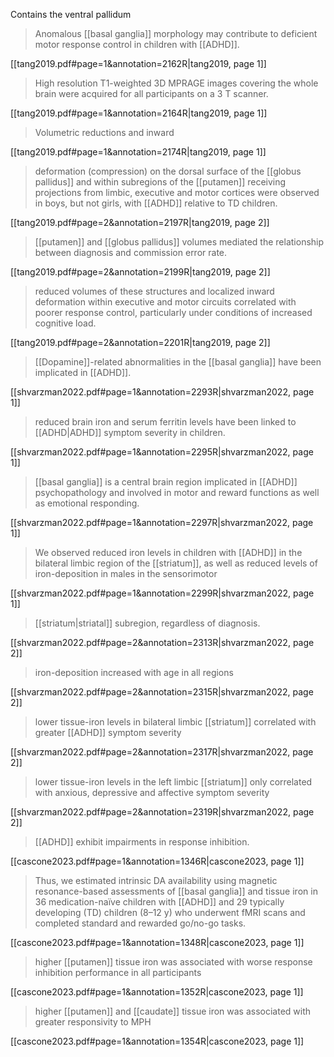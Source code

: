 Contains the ventral pallidum

> Anomalous [[basal ganglia]] morphology may contribute to deficient motor response control in children with [[ADHD]].

[[tang2019.pdf#page=1&annotation=2162R|tang2019, page 1]]

> High resolution T1-weighted 3D MPRAGE images covering the whole brain were acquired for all participants on a 3 T scanner.

[[tang2019.pdf#page=1&annotation=2164R|tang2019, page 1]]

> Volumetric reductions and inward

[[tang2019.pdf#page=1&annotation=2174R|tang2019, page 1]]

> deformation (compression) on the dorsal surface of the [[globus pallidus]] and within subregions of the [[putamen]] receiving projections from limbic, executive and motor cortices were observed in boys, but not girls, with [[ADHD]] relative to TD children.

[[tang2019.pdf#page=2&annotation=2197R|tang2019, page 2]]

> [[putamen]] and [[globus pallidus]] volumes mediated the relationship between diagnosis and commission error rate.

[[tang2019.pdf#page=2&annotation=2199R|tang2019, page 2]]

> reduced volumes of these structures and localized inward deformation within executive and motor circuits correlated with poorer response control, particularly under conditions of increased cognitive load.

[[tang2019.pdf#page=2&annotation=2201R|tang2019, page 2]]






> [[Dopamine]]-related abnormalities in the [[basal ganglia]] have been implicated in [[ADHD]].

[[shvarzman2022.pdf#page=1&annotation=2293R|shvarzman2022, page 1]]

> reduced brain iron and serum ferritin levels have been linked to [[ADHD|ADHD]] symptom severity in children.

[[shvarzman2022.pdf#page=1&annotation=2295R|shvarzman2022, page 1]]

> [[basal ganglia]] is a central brain region implicated in [[ADHD]] psychopathology and involved in motor and reward functions as well as emotional responding.

[[shvarzman2022.pdf#page=1&annotation=2297R|shvarzman2022, page 1]]

> We observed reduced iron levels in children with [[ADHD]] in the bilateral limbic region of the [[striatum]], as well as reduced levels of iron-deposition in males in the sensorimotor

[[shvarzman2022.pdf#page=1&annotation=2299R|shvarzman2022, page 1]]

> [[striatum|striatal]] subregion, regardless of diagnosis.

[[shvarzman2022.pdf#page=2&annotation=2313R|shvarzman2022, page 2]]

> iron-deposition increased with age in all regions

[[shvarzman2022.pdf#page=2&annotation=2315R|shvarzman2022, page 2]]

> lower tissue-iron levels in bilateral limbic [[striatum]] correlated with greater [[ADHD]] symptom severity

[[shvarzman2022.pdf#page=2&annotation=2317R|shvarzman2022, page 2]]

> lower tissue-iron levels in the left limbic [[striatum]] only correlated with anxious, depressive and affective symptom severity

[[shvarzman2022.pdf#page=2&annotation=2319R|shvarzman2022, page 2]]




> [[ADHD]] exhibit impairments in response inhibition.

[[cascone2023.pdf#page=1&annotation=1346R|cascone2023, page 1]]

> Thus, we estimated intrinsic DA availability using magnetic resonance-based assessments of [[basal ganglia]] and  tissue iron in 36 medication-naïve children with [[ADHD]] and 29 typically developing (TD) children (8–12 y) who underwent fMRI scans and completed standard and rewarded go/no-go tasks.

[[cascone2023.pdf#page=1&annotation=1348R|cascone2023, page 1]]

> higher [[putamen]] tissue iron was associated with worse response inhibition performance in all participants

[[cascone2023.pdf#page=1&annotation=1352R|cascone2023, page 1]]

> higher [[putamen]] and [[caudate]] tissue iron was associated with greater responsivity to MPH

[[cascone2023.pdf#page=1&annotation=1354R|cascone2023, page 1]]



